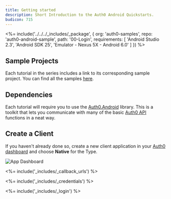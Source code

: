 ```yaml
---
title: Getting started
description: Short Introduction to the Auth0 Android Quickstarts.
budicon: 715
---
```


<%= include('../../../_includes/_package', {
  org: 'auth0-samples',
  repo: 'auth0-android-sample',
  path: '00-Login',
  requirements: [
    'Android Studio 2.3',
    'Android SDK 25',
    'Emulator - Nexus 5X - Android 6.0'
  ]
}) %>

## Sample Projects

Each tutorial in the series includes a link to its corresponding sample project. You can find all the samples [here](https://github.com/auth0-samples/auth0-android-sample).

## Dependencies

Each tutorial will require you to use the [Auth0.Android](https://github.com/auth0/Auth0.Android) library. This is a toolkit that lets you communicate with many of the basic [Auth0 API](https://auth0.com/docs/api) functions in a neat way.

## Create a Client

If you haven't already done so, create a new client application in your [Auth0 dashboard](${manage_url}/#/applications/${account.clientId}/settings) and choose **Native** for the Type.

![App Dashboard](/media/articles/angularjs/app_dashboard.png)

<%= include('_includes/_callback_urls') %>

<%= include('_includes/_credentials') %>

<%= include('_includes/_login') %>
